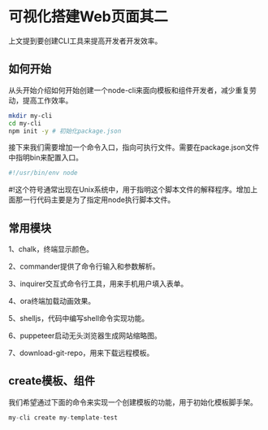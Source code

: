 # 可视化搭建Web页面其二

上文提到要创建CLI工具来提高开发者开发效率。

## 如何开始

从头开始介绍如何开始创建一个node-cli来面向模板和组件开发者，减少重复劳动，提高工作效率。

```bash
mkdir my-cli
cd my-cli
npm init -y # 初始化package.json
```

接下来我们需要增加一个命令入口，指向可执行文件。需要在package.json文件中指明bin来配置入口。

```bash
#!/usr/bin/env node
```

#!这个符号通常出现在Unix系统中，用于指明这个脚本文件的解释程序。增加上面那一行代码主要是为了指定用node执行脚本文件。

## 常用模块

1、chalk，终端显示颜色。

2、commander提供了命令行输入和参数解析。

3、inquirer交互式命令行工具，用来手机用户填入表单。

4、ora终端加载动画效果。

5、shelljs，代码中编写shell命令实现功能。

6、puppeteer启动无头浏览器生成网站缩略图。

7、download-git-repo，用来下载远程模板。

## create模板、组件

我们希望通过下面的命令来实现一个创建模板的功能，用于初始化模板脚手架。

```js
my-cli create my-template-test
```


